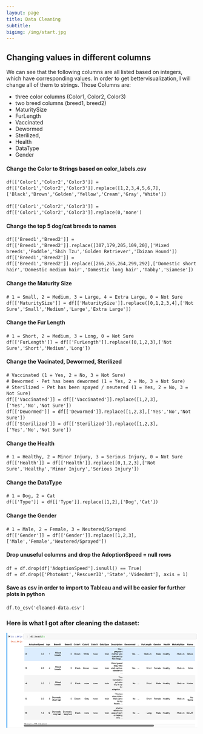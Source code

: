 ```yaml
---
layout: page
title: Data Cleaning
subtitle: 
bigimg: /img/start.jpg
---
```

## Changing values in different columns

We can see that the following columns are all listed based on integers, which have corresponding values. In order to get bettervisualization, I will change all of them to strings. Those Columns are:
- three color columns (Color1, Color2, Color3)
- two breed columns (breed1, breed2)
- MaturitySize
- FurLength
- Vaccinated
- Dewormed
- Sterilized, 
- Health
- DataType
- Gender


#### Change the Color to Strings based on color_labels.csv

```
df[['Color1','Color2','Color3']] = df[['Color1','Color2','Color3']].replace([1,2,3,4,5,6,7],['Black','Brown','Golden','Yellow','Cream','Gray','White'])

df[['Color1','Color2','Color3']] = df[['Color1','Color2','Color3']].replace(0,'none')
```

#### Change the top 5 dog/cat breeds to names

```
df[['Breed1','Breed2']] = df[['Breed1','Breed2']].replace([307,179,205,109,20],['Mixed breeds','Poddle','Shih Tzu','Golden Retriever','Ibizan Hound'])
df[['Breed1','Breed2']] = df[['Breed1','Breed2']].replace([266,265,264,299,292],['Domestic short hair','Domestic medium hair','Domestic long hair','Tabby','Siamese'])
```

#### Change the Maturity Size

```
# 1 = Small, 2 = Medium, 3 = Large, 4 = Extra Large, 0 = Not Sure
df[['MaturitySize']] = df[['MaturitySize']].replace([0,1,2,3,4],['Not Sure','Small','Medium','Large','Extra Large'])
```

#### Change the Fur Length

```
# 1 = Short, 2 = Medium, 3 = Long, 0 = Not Sure
df[['FurLength']] = df[['FurLength']].replace([0,1,2,3],['Not Sure','Short','Medium','Long'])
```

#### Change the Vacinated, Dewormed, Sterilized

```
# Vaccinated (1 = Yes, 2 = No, 3 = Not Sure)
# Dewormed - Pet has been dewormed (1 = Yes, 2 = No, 3 = Not Sure)
# Sterilized - Pet has been spayed / neutered (1 = Yes, 2 = No, 3 = Not Sure)
df[['Vaccinated']] = df[['Vaccinated']].replace([1,2,3],['Yes','No','Not Sure'])
df[['Dewormed']] = df[['Dewormed']].replace([1,2,3],['Yes','No','Not Sure'])
df[['Sterilized']] = df[['Sterilized']].replace([1,2,3],['Yes','No','Not Sure'])
```

#### Change the Health

```
# 1 = Healthy, 2 = Minor Injury, 3 = Serious Injury, 0 = Not Sure
df[['Health']] = df[['Health']].replace([0,1,2,3],['Not Sure','Healthy','Minor Injury','Serious Injury'])
```

#### Change the DataType

```
# 1 = Dog, 2 = Cat
df[['Type']] = df[['Type']].replace([1,2],['Dog','Cat'])
```

#### Change the Gender

```
# 1 = Male, 2 = Female, 3 = Neutered/Sprayed
df[['Gender']] = df[['Gender']].replace([1,2,3],['Male','Female','Neutered/Sprayed'])
```

#### Drop unuseful columns and drop the AdoptionSpeed = null rows

```
df = df.drop(df['AdoptionSpeed'].isnull() == True)
df = df.drop(['PhotoAmt','RescuerID','State','VideoAmt'], axis = 1)
```

#### Save as csv in order to import to Tableau and will be easier for further plots in python

```
df.to_csv('cleaned-data.csv')
```

### Here is what I got after cleaning the dataset:

![GW Data Science logo](/img/cleaned-data.png)
